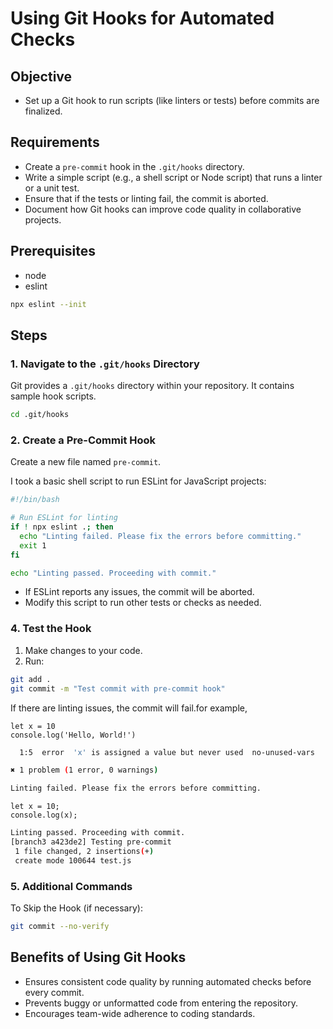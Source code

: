 # Using Git Hooks for Automated Checks

## Objective
- Set up a Git hook to run scripts (like linters or tests) before commits are finalized.

## Requirements
- Create a `pre-commit` hook in the `.git/hooks` directory.
- Write a simple script (e.g., a shell script or Node script) that runs a linter or a unit test.
- Ensure that if the tests or linting fail, the commit is aborted.
- Document how Git hooks can improve code quality in collaborative projects.

## Prerequisites
- node
- eslint
```bash
npx eslint --init
```

## Steps

### 1. Navigate to the `.git/hooks` Directory
Git provides a `.git/hooks` directory within your repository. It contains sample hook scripts.
```bash
cd .git/hooks
```

### 2. Create a Pre-Commit Hook
Create a new file named `pre-commit`.

I took a basic shell script to run ESLint for JavaScript projects:
```bash
#!/bin/bash

# Run ESLint for linting
if ! npx eslint .; then
  echo "Linting failed. Please fix the errors before committing."
  exit 1
fi

echo "Linting passed. Proceeding with commit."
```
- If ESLint reports any issues, the commit will be aborted.
- Modify this script to run other tests or checks as needed.

### 4. Test the Hook
1. Make changes to your code.
2. Run:
```bash
git add .
git commit -m "Test commit with pre-commit hook"
```
If there are linting issues, the commit will fail.for example,
```
let x = 10
console.log('Hello, World!')
```
```bash
  1:5  error  'x' is assigned a value but never used  no-unused-vars

✖ 1 problem (1 error, 0 warnings)

Linting failed. Please fix the errors before committing.
```
```
let x = 10;
console.log(x);
```
```bash
Linting passed. Proceeding with commit.
[branch3 a423de2] Testing pre-commit
 1 file changed, 2 insertions(+)
 create mode 100644 test.js
```


### 5. Additional Commands
To Skip the Hook (if necessary):
```bash
git commit --no-verify
```

## Benefits of Using Git Hooks
- Ensures consistent code quality by running automated checks before every commit.
- Prevents buggy or unformatted code from entering the repository.
- Encourages team-wide adherence to coding standards.